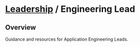 # [Leadership](../README.md) / Engineering Lead

## Overview

Guidance and resources for Application Engineering Leads.
